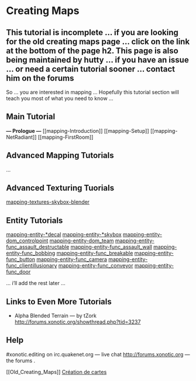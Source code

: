Creating Maps
=============

This tutorial is incomplete … if you are looking for the old creating maps page … click on the link at the bottom of the page
h2. This page is also being maintained by hutty … if you have an issue … or need a certain tutorial sooner … contact him on the forums
--------------------------------------------------------------------------------------------------------------------------------------

So …
you are interested in mapping …
Hopefully this tutorial section will teach you most of what you need to know …

Main Tutorial
-------------

**— Prologue —**
[[mapping-Introduction]]
[[mapping-Setup]]
[[mapping-NetRadiant]]
[[mapping-FirstRoom]]

Advanced Mapping Tutorials
--------------------------

…

Advanced Texturing Tuorials
---------------------------

[mapping-textures-skybox-blender](skyboxes (with blender))

Entity Tutorials
----------------

[mapping-entity-*decal](*decal)
[mapping-entity-*skybox](*skybox)
[mapping-entity-dom\_controlpoint](dom\_controlpoint)
[mapping-entity-dom\_team](dom\_team)
[mapping-entity-func\_assault\_destructable](func\_assault\_destructable)
[mapping-entity-func\_assault\_wall](func\_assault\_wall)
[mapping-entity-func\_bobbing](func\_bobbing)
[mapping-entity-func\_breakable](func\_breakable)
[mapping-entity-func\_button](func\_button)
[mapping-entity-func\_camera](func\_camera)
[mapping-entity-func\_clientillusionary](func\_clientillusionary)
[mapping-entity-func\_conveyor](func\_conveyor)
[mapping-entity-func\_door](func\_door)

… i’ll add the rest later …

Links to Even More Tutorials
----------------------------

-   Alpha Blended Terrain — by tZork http://forums.xonotic.org/showthread.php?tid=3237

Help
----

\#xonotic.editing on irc.quakenet.org — live chat
http://forums.xonotic.org — the forums .

[[Old\_Creating\_Maps]]
[Création de cartes](Français)

